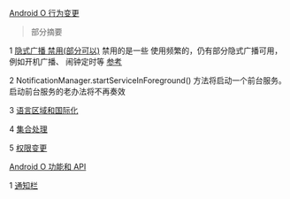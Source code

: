 [Android O 行为变更](https://developer.android.com/preview/behavior-changes.html) 

> 部分摘要


1 [隐式广播 禁用(部分可以)](https://developer.android.com/preview/features/background.html#broadcasts)
   禁用的是一些 使用频繁的，仍有部分隐式广播可用，例如开机广播、 闹钟定时等 [参考](https://developer.android.com/preview/features/background-broadcasts.html)

2 NotificationManager.startServiceInForeground() 方法将启动一个前台服务。启动前台服务的老办法将不再奏效

3 [语言区域和国际化](https://developer.android.com/preview/behavior-changes.html#lai)

4 [集合处理](https://developer.android.com/preview/behavior-changes.html#o-ch)

5 [权限变更](https://developer.android.com/preview/behavior-changes.html#rmp)

[Android O 功能和 API](https://developer.android.com/preview/api-overview.html)

1 [通知栏](https://developer.android.com/preview/api-overview.html#notifications)









